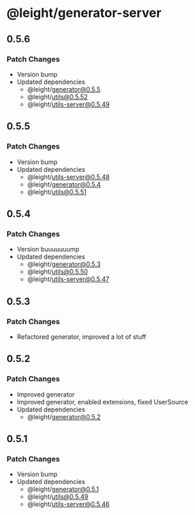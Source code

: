 # @leight/generator-server

## 0.5.6

### Patch Changes

- Version bump
- Updated dependencies
    - @leight/generator@0.5.5
    - @leight/utils@0.5.52
    - @leight/utils-server@0.5.49

## 0.5.5

### Patch Changes

- Version bump
- Updated dependencies
    - @leight/utils-server@0.5.48
    - @leight/generator@0.5.4
    - @leight/utils@0.5.51

## 0.5.4

### Patch Changes

- Version buuuuuuump
- Updated dependencies
    - @leight/generator@0.5.3
    - @leight/utils@0.5.50
    - @leight/utils-server@0.5.47

## 0.5.3

### Patch Changes

- Refactored generator, improved a lot of stuff

## 0.5.2

### Patch Changes

- Improved generator
- Improved generator, enabled extensions, fixed UserSource
- Updated dependencies
    - @leight/generator@0.5.2

## 0.5.1

### Patch Changes

- Version bump
- Updated dependencies
    - @leight/generator@0.5.1
    - @leight/utils@0.5.49
    - @leight/utils-server@0.5.46
